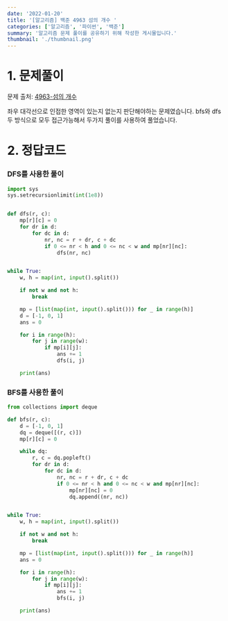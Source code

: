 ```yaml
---
date: '2022-01-20'
title: '[알고리즘] 백준 4963 섬의 개수 '
categories: ['알고리즘', '파이썬', '백준']
summary: '알고리즘 문제 풀이를 공유하기 위해 작성한 게시물입니다.'
thumbnail: './thumbnail.png'
---
```


# 1. 문제풀이

문제 출처: [4963-섬의 개수](https://www.acmicpc.net/problem/4963)

좌우 대각선으로 인접한 영역이 있는지 없는지 판단해야하는 문제였습니다. bfs와 dfs 두 방식으로 모두 접근가능해서 두가지 풀이를 사용하여 풀었습니다.

# 2. 정답코드

### DFS를 사용한 풀이

```python
import sys
sys.setrecursionlimit(int(1e8))


def dfs(r, c):
    mp[r][c] = 0
    for dr in d:
        for dc in d:
            nr, nc = r + dr, c + dc
            if 0 <= nr < h and 0 <= nc < w and mp[nr][nc]:
                dfs(nr, nc)


while True:
    w, h = map(int, input().split())

    if not w and not h:
        break

    mp = [list(map(int, input().split())) for _ in range(h)]
    d = [-1, 0, 1]
    ans = 0

    for i in range(h):
        for j in range(w):
            if mp[i][j]:
                ans += 1
                dfs(i, j)

    print(ans)
```

### BFS를 사용한 풀이

```python
from collections import deque

def bfs(r, c):
    d = [-1, 0, 1]
    dq = deque([(r, c)])
    mp[r][c] = 0

    while dq:
        r, c = dq.popleft()
        for dr in d:
            for dc in d:
                nr, nc = r + dr, c + dc
                if 0 <= nr < h and 0 <= nc < w and mp[nr][nc]:
                    mp[nr][nc] = 0
                    dq.append((nr, nc))


while True:
    w, h = map(int, input().split())

    if not w and not h:
        break

    mp = [list(map(int, input().split())) for _ in range(h)]
    ans = 0

    for i in range(h):
        for j in range(w):
            if mp[i][j]:
                ans += 1
                bfs(i, j)

    print(ans)
```
